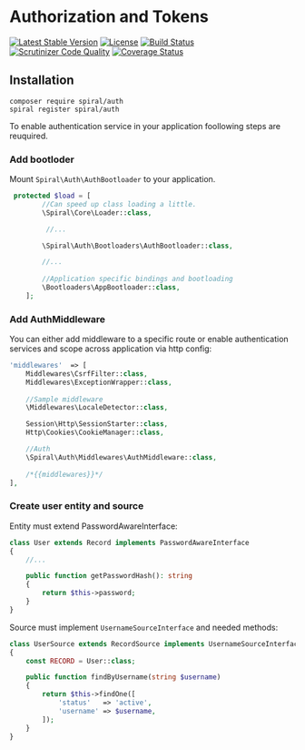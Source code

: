 Authorization and Tokens
=========================
[![Latest Stable Version](https://poser.pugx.org/spiral/auth/v/stable)](https://packagist.org/packages/spiral/auth) 
[![License](https://poser.pugx.org/spiral/auth/license)](https://packagist.org/packages/spiral/auth)
[![Build Status](https://travis-ci.org/spiral-modules/auth.svg?branch=master)](https://travis-ci.org/spiral-modules/auth)
[![Scrutinizer Code Quality](https://scrutinizer-ci.com/g/spiral-modules/auth/badges/quality-score.png?b=master)](https://scrutinizer-ci.com/g/spiral-modules/auth/?branch=master)
[![Coverage Status](https://coveralls.io/repos/github/spiral-modules/auth/badge.svg?branch=master)](https://coveralls.io/github/spiral-modules/auth?branch=master)


## Installation
```
composer require spiral/auth
spiral register spiral/auth
```

To enable authentication service in your application foollowing steps are reuquired.

### Add bootloder
Mount `Spiral\Auth\AuthBootloader` to your application.

```php
 protected $load = [
        //Can speed up class loading a little.
        \Spiral\Core\Loader::class,

         //...

        \Spiral\Auth\Bootloaders\AuthBootloader::class,

        //...
        
        //Application specific bindings and bootloading
        \Bootloaders\AppBootloader::class,
    ];
```

### Add AuthMiddleware
You can either add middleware to a specific route or enable authentication services and scope across application via http config:

```php
'middlewares'  => [
    Middlewares\CsrfFilter::class,
    Middlewares\ExceptionWrapper::class,
  
    //Sample middleware
    \Middlewares\LocaleDetector::class,

    Session\Http\SessionStarter::class,
    Http\Cookies\CookieManager::class,

    //Auth
    \Spiral\Auth\Middlewares\AuthMiddleware::class,
    
    /*{{middlewares}}*/
],
```

### Create user entity and source

Entity must extend PasswordAwareInterface:

```php
class User extends Record implements PasswordAwareInterface
{
    //...

    public function getPasswordHash(): string
    {
        return $this->password;
    }
}
```

Source must implement `UsernameSourceInterface` and needed methods:

```php
class UserSource extends RecordSource implements UsernameSourceInterface
{
    const RECORD = User::class;

    public function findByUsername(string $username)
    {
        return $this->findOne([
            'status'   => 'active',
            'username' => $username,
        ]);
    }
}
```
